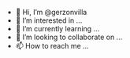 - 👋 Hi, I’m @gerzonvilla
- 👀 I’m interested in ...
- 🌱 I’m currently learning ...
- 💞️ I’m looking to collaborate on ...
- 📫 How to reach me ...

<!---
gerzonvilla/gerzonvilla is a ✨ special ✨ repository because its `README.md` (this file) appears on your GitHub profile.
You can click the Preview link to take a look at your changes.
--->
